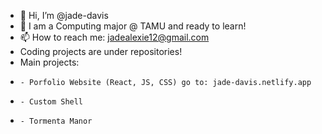 - 👋 Hi, I’m @jade-davis
- 🌱 I am a Computing major @ TAMU and ready to learn!
- 📫 How to reach me: jadealexie12@gmail.com
- Coding projects are under repositories!
- Main projects:
-     - Porfolio Website (React, JS, CSS) go to: jade-davis.netlify.app
-     - Custom Shell
-     - Tormenta Manor
<!---
jade-davis/jade-davis is a ✨ special ✨ repository because its `README.md` (this file) appears on your GitHub profile.
You can click the Preview link to take a look at your changes.
--->
